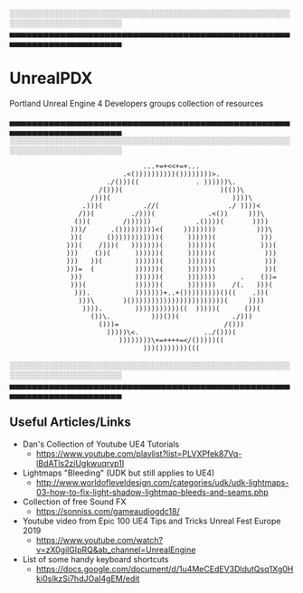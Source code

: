░░░░░░░░░░░░░░░░░░░░░░░░░░░░░░░░░░░░░░░░░░░░░░░░░░░░░░░░░░░░░░░░░░░░░░
▄▄▄▄▄▄▄▄▄▄▄▄▄▄▄▄▄▄▄▄▄▄▄▄▄▄▄▄▄▄▄▄▄▄▄▄▄▄▄▄▄▄▄▄▄▄▄▄▄▄▄▄▄▄▄▄▄▄▄▄▄▄▄▄▄▄▄▄▄▄

# UnrealPDX
Portland Unreal Engine 4 Developers groups collection of resources

▄▄▄▄▄▄▄▄▄▄▄▄▄▄▄▄▄▄▄▄▄▄▄▄▄▄▄▄▄▄▄▄▄▄▄▄▄▄▄▄▄▄▄▄▄▄▄▄▄▄▄▄▄▄▄▄▄▄▄▄▄▄▄▄▄▄▄▄▄▄
░░░░░░░░░░░░░░░░░░░░░░░░░░░░░░░░░░░░░░░░░░░░░░░░░░░░░░░░░░░░░░░░░░░░░░       
  
                                     ...+=+<<+=+...
                                .<())))))))))())))))))>.
                            ./()))((              . ))))))\.
                          /()))(                        )(())\
                        /)))(                              ))))\
                      .)))(          .//(                 ./ ))))<
                     /))(         ./)))(             .<())     )))\
                    ())(        /))))))           .())))(       ))))
                   )))/      .()))))))))<(     ))))))))          )))\
                   ))(      ())))))))))))(      ))))))(           )))
                  )))(    /)))(   )))))))(      ))))))(           )))(
                  )))    ())(      ))))))(      ))))))(            )))
                  )))   ))(        ))))))(      ))))))(            )))
                  )))=  (          ))))))(      )))))))            ))(
                   )))             ))))))(      )))))))      .    ())=
                   )))(            ))))))(      )))))))    /(.   )))(
                    ))).           )))))))+..+()))))))))()((    .))(
                     )))\       )()))))))))))))))))))))))(     ))))
                      )))).        )))))))))))((  )))))(      ())(
                        ())\.          )))())(             ./)))
                          ()))=                          /()))
                            )))))\<.                ../()))(
                               ))))))))\+=++++=</()))))((
                                     )))()))))))(((
    
░░░░░░░░░░░░░░░░░░░░░░░░░░░░░░░░░░░░░░░░░░░░░░░░░░░░░░░░░░░░░░░░░░░░░░
▄▄▄▄▄▄▄▄▄▄▄▄▄▄▄▄▄▄▄▄▄▄▄▄▄▄▄▄▄▄▄▄▄▄▄▄▄▄▄▄▄▄▄▄▄▄▄▄▄▄▄▄▄▄▄▄▄▄▄▄▄▄▄▄▄▄▄▄▄▄

## Useful Articles/Links
* Dan's Collection of Youtube UE4 Tutorials
  * https://www.youtube.com/playlist?list=PLVXPfek87Vq-lBdATls2ziUgkwuqrvp1I
* Lightmaps "Bleeding" (UDK but still applies to UE4)
  * http://www.worldofleveldesign.com/categories/udk/udk-lightmaps-03-how-to-fix-light-shadow-lightmap-bleeds-and-seams.php
* Collection of free Sound FX 
  * https://sonniss.com/gameaudiogdc18/
* Youtube video from Epic 100 UE4 Tips and Tricks Unreal Fest Europe 2019
  * https://www.youtube.com/watch?v=zX0gilGIpRQ&ab_channel=UnrealEngine
* List of some handy keyboard shortcuts
  * https://docs.google.com/document/d/1u4MeCEdEV3DldutQsq1Xg0Hki0sIkzSi7hdJOaI4gEM/edit
